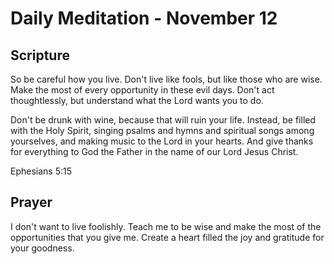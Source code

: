 # Daily Meditation - November 12

## Scripture

So be careful how you live. Don't live like fools, but like those who are wise. Make the most
of every opportunity in these evil days. Don't act thoughtlessly, but understand what the Lord
wants you to do. 

Don't be drunk with wine, because that will ruin your life. Instead, be filled
with the Holy Spirit, singing psalms and hymns and spiritual songs among yourselves, and making
music to the Lord in your hearts. And give thanks for everything to God the Father in the name
of our Lord Jesus Christ.

Ephesians 5:15


## Prayer

I don't want to live foolishly.  Teach me to be wise and make the most of the opportunities that
you give me.  Create a heart filled the joy and gratitude for your goodness.

